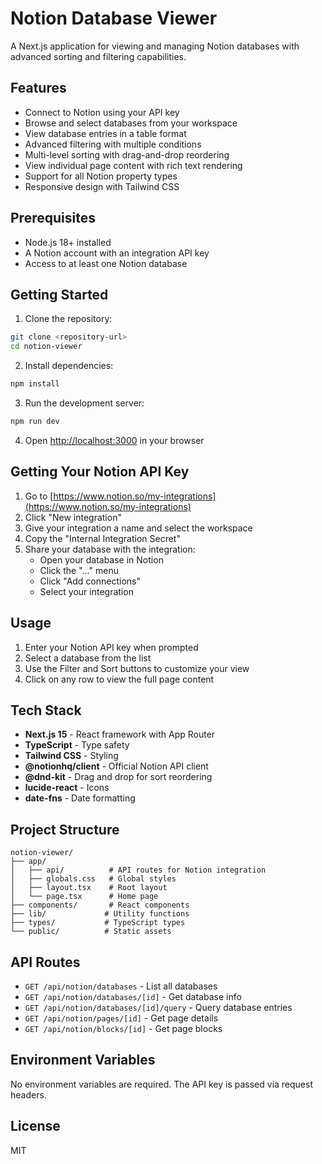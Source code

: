# Notion Database Viewer

A Next.js application for viewing and managing Notion databases with advanced sorting and filtering capabilities.

## Features

- Connect to Notion using your API key
- Browse and select databases from your workspace
- View database entries in a table format
- Advanced filtering with multiple conditions
- Multi-level sorting with drag-and-drop reordering
- View individual page content with rich text rendering
- Support for all Notion property types
- Responsive design with Tailwind CSS

## Prerequisites

- Node.js 18+ installed
- A Notion account with an integration API key
- Access to at least one Notion database

## Getting Started

1. Clone the repository:
```bash
git clone <repository-url>
cd notion-viewer
```

2. Install dependencies:
```bash
npm install
```

3. Run the development server:
```bash
npm run dev
```

4. Open [http://localhost:3000](http://localhost:3000) in your browser

## Getting Your Notion API Key

1. Go to [https://www.notion.so/my-integrations](https://www.notion.so/my-integrations)
2. Click "New integration"
3. Give your integration a name and select the workspace
4. Copy the "Internal Integration Secret"
5. Share your database with the integration:
   - Open your database in Notion
   - Click the "..." menu
   - Click "Add connections"
   - Select your integration

## Usage

1. Enter your Notion API key when prompted
2. Select a database from the list
3. Use the Filter and Sort buttons to customize your view
4. Click on any row to view the full page content

## Tech Stack

- **Next.js 15** - React framework with App Router
- **TypeScript** - Type safety
- **Tailwind CSS** - Styling
- **@notionhq/client** - Official Notion API client
- **@dnd-kit** - Drag and drop for sort reordering
- **lucide-react** - Icons
- **date-fns** - Date formatting

## Project Structure

```
notion-viewer/
├── app/
│   ├── api/          # API routes for Notion integration
│   ├── globals.css   # Global styles
│   ├── layout.tsx    # Root layout
│   └── page.tsx      # Home page
├── components/       # React components
├── lib/             # Utility functions
├── types/           # TypeScript types
└── public/          # Static assets
```

## API Routes

- `GET /api/notion/databases` - List all databases
- `GET /api/notion/databases/[id]` - Get database info
- `GET /api/notion/databases/[id]/query` - Query database entries
- `GET /api/notion/pages/[id]` - Get page details
- `GET /api/notion/blocks/[id]` - Get page blocks

## Environment Variables

No environment variables are required. The API key is passed via request headers.

## License

MIT